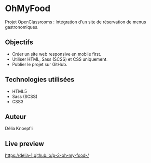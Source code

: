# OhMyFood

Projet OpenClassrooms : Intégration d'un site de réservation de menus gastronomiques.

## Objectifs
- Créer un site web responsive en mobile first.
- Utiliser HTML, Sass (SCSS) et CSS uniquement.
- Publier le projet sur GitHub.

## Technologies utilisées
- HTML5
- Sass (SCSS)
- CSS3

## Auteur
Délia Knoepfli

## Live preview
https://delia-1.github.io/p-3-oh-my-food-/
